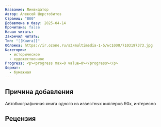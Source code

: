 ```yaml
---
Название: Ликвидатор
Автор: Алексей Шерстобитов
Страниц: "800"
Добавлена в базу: 2025-04-14
Прочитана: false
Начал читать: 
Закончил читать: 
Тип: "[[Книга]]"
Обложка: https://ir.ozone.ru/s3/multimedia-1-5/wc1000/7103197373.jpg
Категории:
  - историческое
  - художественное
Progress: <p><progress max=0 value=0></progress></p>
Формат:
  - бумажная
---
```

## Причина добавления

Автобиографичная книга одного из известных киллеров 90х, интересно

## Рецензия
